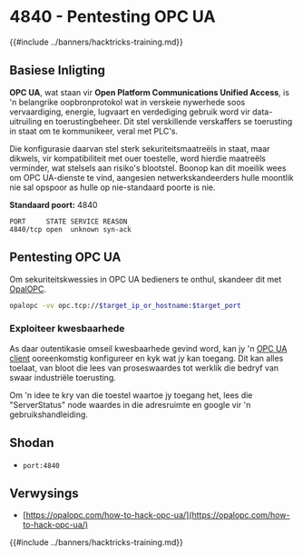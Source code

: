 # 4840 - Pentesting OPC UA

{{#include ../banners/hacktricks-training.md}}

## Basiese Inligting

**OPC UA**, wat staan vir **Open Platform Communications Unified Access**, is 'n belangrike oopbronprotokol wat in verskeie nywerhede soos vervaardiging, energie, lugvaart en verdediging gebruik word vir data-uitruiling en toerustingbeheer. Dit stel verskillende verskaffers se toerusting in staat om te kommunikeer, veral met PLC's.

Die konfigurasie daarvan stel sterk sekuriteitsmaatreëls in staat, maar dikwels, vir kompatibiliteit met ouer toestelle, word hierdie maatreëls verminder, wat stelsels aan risiko's blootstel. Boonop kan dit moeilik wees om OPC UA-dienste te vind, aangesien netwerkskandeerders hulle moontlik nie sal opspoor as hulle op nie-standaard poorte is nie.

**Standaard poort:** 4840
```text
PORT     STATE SERVICE REASON
4840/tcp open  unknown syn-ack
```
## Pentesting OPC UA

Om sekuriteitskwessies in OPC UA bedieners te onthul, skandeer dit met [OpalOPC](https://opalopc.com/).
```bash
opalopc -vv opc.tcp://$target_ip_or_hostname:$target_port
```
### Exploiteer kwesbaarhede

As daar outentikasie omseil kwesbaarhede gevind word, kan jy 'n [OPC UA client](https://www.prosysopc.com/products/opc-ua-browser/) ooreenkomstig konfigureer en kyk wat jy kan toegang. Dit kan alles toelaat, van bloot die lees van proseswaardes tot werklik die bedryf van swaar industriële toerusting.

Om 'n idee te kry van die toestel waartoe jy toegang het, lees die "ServerStatus" node waardes in die adresruimte en google vir 'n gebruikshandleiding.

## Shodan

- `port:4840`

## Verwysings

- [https://opalopc.com/how-to-hack-opc-ua/](https://opalopc.com/how-to-hack-opc-ua/)


{{#include ../banners/hacktricks-training.md}}
